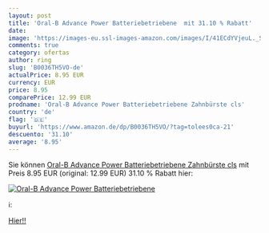 ```yaml
---
layout: post
title: 'Oral-B Advance Power Batteriebetriebene  mit 31.10 % Rabatt'
date: 
image: 'https://images-eu.ssl-images-amazon.com/images/I/41ECdYVjeuL._SL200_.jpg'
comments: true
category: ofertas
author: ring
slug: 'B0036TH5VO-de'
actualPrice: 8.95 EUR
currency: EUR
price: 8.95
comparePrice: 12.99 EUR
prodname: 'Oral-B Advance Power Batteriebetriebene Zahnbürste cls'
country: 'de'
flag: '🇩🇪'
buyurl: 'https://www.amazon.de/dp/B0036TH5VO/?tag=tolees0ca-21'
descuento: '31.10'
average: '8.95'
---
```


Sie können [Oral-B Advance Power Batteriebetriebene Zahnbürste cls](https://www.amazon.de/dp/B0036TH5VO/?tag=tolees0ca-21) mit Preis 8.95 EUR (original: 12.99 EUR) 31.10 % Rabatt hier:

[![Oral-B Advance Power Batteriebetriebene ](https://images-eu.ssl-images-amazon.com/images/I/41ECdYVjeuL._SL200_.jpg)](https://www.amazon.de/dp/B0036TH5VO/?tag=tolees0ca-21)

ℹ️:


[Hier!!](https://www.amazon.de/dp/B0036TH5VO/?tag=tolees0ca-21)
